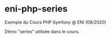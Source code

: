 # eni-php-series
Exemple du Cours PHP Symfony @ ENI (08/2020)

Démo "series" utilisée dans le cours.
